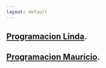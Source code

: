 ```yaml
---
layout: default
---
```



## [Programacion Linda](./linda.html).

## [Programacion Mauricio](./mauricio.html).



